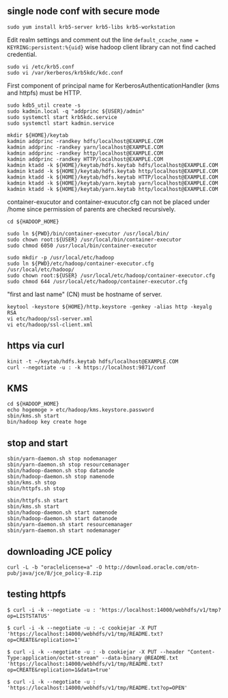 single node conf with secure mode
---------------------------------

```
sudo yum install krb5-server krb5-libs krb5-workstation
```

Edit realm settings and comment out the line `default_ccache_name = KEYRING:persistent:%{uid}`
wise hadoop client library can not find cached credential.
```
sudo vi /etc/krb5.conf
sudo vi /var/kerberos/krb5kdc/kdc.conf
```

First component of principal name for KerberosAuthenticationHandler (kms and httpfs) must be HTTP.
```
sudo kdb5_util create -s
sudo kadmin.local -q "addprinc ${USER}/admin"
sudo systemctl start krb5kdc.service
sudo systemctl start kadmin.service

mkdir ${HOME}/keytab
kadmin addprinc -randkey hdfs/localhost@EXAMPLE.COM
kadmin addprinc -randkey yarn/localhost@EXAMPLE.COM
kadmin addprinc -randkey http/localhost@EXAMPLE.COM
kadmin addprinc -randkey HTTP/localhost@EXAMPLE.COM
kadmin ktadd -k ${HOME}/keytab/hdfs.keytab hdfs/localhost@EXAMPLE.COM
kadmin ktadd -k ${HOME}/keytab/hdfs.keytab http/localhost@EXAMPLE.COM
kadmin ktadd -k ${HOME}/keytab/hdfs.keytab HTTP/localhost@EXAMPLE.COM
kadmin ktadd -k ${HOME}/keytab/yarn.keytab yarn/localhost@EXAMPLE.COM
kadmin ktadd -k ${HOME}/keytab/yarn.keytab http/localhost@EXAMPLE.COM
```

container-exucutor and container-exucutor.cfg can not be placed under /home
since permission of parents are checked recursively.
```
cd ${HADOOP_HOME}

sudo ln ${PWD}/bin/container-executor /usr/local/bin/
sudo chown root:${USER} /usr/local/bin/container-executor
sudo chmod 6050 /usr/local/bin/container-executor

sudo mkdir -p /usr/local/etc/hadoop
sudo ln ${PWD}/etc/hadoop/container-executor.cfg /usr/local/etc/hadoop/
sudo chown root:${USER} /usr/local/etc/hadoop/container-executor.cfg
sudo chmod 644 /usr/local/etc/hadoop/container-executor.cfg 
```

"first and last name" (CN) must be hostname of server.
```
keytool -keystore ${HOME}/http.keystore -genkey -alias http -keyalg RSA
vi etc/hadoop/ssl-server.xml
vi etc/hadoop/ssl-client.xml
```



https via curl
--------------

```
kinit -t ~/keytab/hdfs.keytab hdfs/localhost@EXAMPLE.COM
curl --negotiate -u : -k https://localhost:9871/conf
```


KMS
---

```
cd ${HADOOP_HOME}
echo hogemoge > etc/hadoop/kms.keystore.password
sbin/kms.sh start
bin/hadoop key create hoge
```


stop and start
--------------

```
sbin/yarn-daemon.sh stop nodemanager
sbin/yarn-daemon.sh stop resourcemanager
sbin/hadoop-daemon.sh stop datanode
sbin/hadoop-daemon.sh stop namenode
sbin/kms.sh stop
sbin/httpfs.sh stop

sbin/httpfs.sh start
sbin/kms.sh start
sbin/hadoop-daemon.sh start namenode
sbin/hadoop-daemon.sh start datanode
sbin/yarn-daemon.sh start resourcemanager
sbin/yarn-daemon.sh start nodemanager
```

downloading JCE policy
----------------------

```
curl -L -b "oraclelicense=a" -O http://download.oracle.com/otn-pub/java/jce/8/jce_policy-8.zip
```

testing httpfs
--------------

```
$ curl -i -k --negotiate -u : 'https://localhost:14000/webhdfs/v1/tmp?op=LISTSTATUS'

$ curl -i -k --negotiate -u : -c cookiejar -X PUT 'https://localhost:14000/webhdfs/v1/tmp/README.txt?op=CREATE&replication=1'

$ curl -i -k --negotiate -u : -b cookiejar -X PUT --header "Content-Type:application/octet-stream" --data-binary @README.txt 'https://localhost:14000/webhdfs/v1/tmp/README.txt?op=CREATE&replication=1&data=true'

$ curl -i -k --negotiate -u : 'https://localhost:14000/webhdfs/v1/tmp/README.txt?op=OPEN'
```
